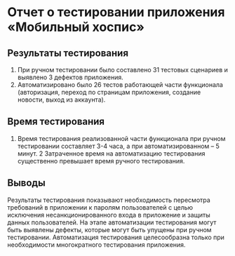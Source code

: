 # Отчет о тестировании приложения «Мобильный хоспис»

## Результаты тестирования

1. При ручном тестировании было составлено 31 тестовых сценариев и выявлено 3 дефектов приложения.
2. Автоматизировано было 26 тестов работающей части функционала (авторизация, переход по страницам приложения, создание новости, выход из аккаунта).

## Время тестирования

1. Время тестирования реализованной части функционала при ручном тестировании составляет 3-4 часа, а при автоматизированном – 5 минут.
2 Затраченное время на автоматизацию тестирования существенно превышает время ручного тестирования.

## Выводы

Результаты тестирования показывают необходимость пересмотра требований в приложении к паролям пользователей с целью исключения несанкционированного входа в приложение и защиты данных пользователей.
На этапе автоматизации тестирования могут быть выявлены дефекты, которые могут быть упущены при ручном тестировании.
Автоматизация тестирования целесообразна только при необходимости многократного тестирования приложения.
